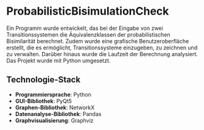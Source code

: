 # ProbabilisticBisimulationCheck

Ein Programm wurde entwickelt, das bei der Eingabe von zwei Transitionssystemen die Äquivalenzklassen der probabilistischen Bisimilarität berechnet. Zudem wurde eine grafische Benutzeroberfläche erstellt, die es ermöglicht, Transitionssysteme einzugeben, zu zeichnen und zu verwalten. Darüber hinaus wurde die Laufzeit der Berechnung analysiert. Das Projekt wurde mit Python umgesetzt.

  ## Technologie-Stack

- **Programmiersprache**: Python
- **GUI-Bibliothek**: PyQt5
- **Graphen-Bibliothek**: NetworkX
- **Datenanalyse-Bibliothek**: Pandas
- **Graphvisualisierung**: Graphviz









